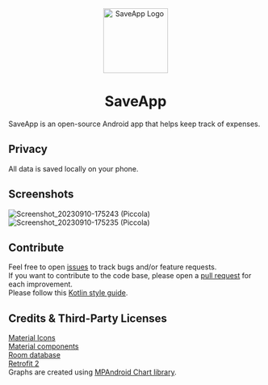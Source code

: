 <div align="center">
  <img  alt="SaveApp Logo" src="https://github.com/ferrariofilippo/SaveApp_Kotlin/assets/102259289/89f3bb98-7e02-481e-b370-13cf9d4e0e8c"  width="128px" />

  # SaveApp
</div>

SaveApp is an open-source Android app that helps keep track of expenses.

## Privacy
All data is saved locally on your phone.

## Screenshots
![Screenshot_20230910-175243 (Piccola)](https://github.com/ferrariofilippo/SaveApp_Kotlin/assets/102259289/573c9072-7486-42ed-997f-eefc189b6704)
![Screenshot_20230910-175235 (Piccola)](https://github.com/ferrariofilippo/SaveApp_Kotlin/assets/102259289/fe8e3fca-05df-444d-bf79-519a6df44faf)

## Contribute
Feel free to open <a href="https://github.com/ferrariofilippo/SaveApp_Kotlin/issues/">issues</a> to track bugs and/or feature requests.<br/>
If you want to contribute to the code base, please open a <a href="https://github.com/ferrariofilippo/SaveApp_Kotlin/pulls/">pull request</a> for each improvement.<br/>
Please follow this <a href="https://developer.android.com/kotlin/style-guide">Kotlin style guide</a>.

## Credits & Third-Party Licenses
<a href="https://fonts.google.com/icons?icon.set=Material+Icons">Material Icons</a><br />
<a href="https://github.com/material-components/material-components-android">Material components</a><br />
<a href="https://developer.android.com/jetpack/androidx/releases/room">Room database</a><br />
<a href="https://github.com/square/retrofit">Retrofit 2</a><br />
Graphs are created using <a href="https://github.com/PhilJay/MPAndroidChart">MPAndroid Chart library</a>.<br/>
